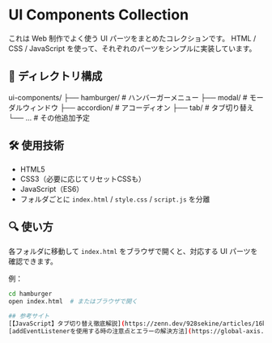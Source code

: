 # UI Components Collection

これは Web 制作でよく使う UI パーツをまとめたコレクションです。
HTML / CSS / JavaScript を使って、それぞれのパーツをシンプルに実装しています。

## 📁 ディレクトリ構成

ui-components/ ├── hamburger/ # ハンバーガーメニュー
                          ├── modal/ # モーダルウィンドウ
                          ├── accordion/ # アコーディオン
                          ├── tab/ # タブ切り替え
                          └── ... # その他追加予定

## 🛠 使用技術

- HTML5
- CSS3（必要に応じてリセットCSSも）
- JavaScript（ES6）
- フォルダごとに `index.html` / `style.css` / `script.js` を分離

## 🔍 使い方

各フォルダに移動して `index.html` をブラウザで開くと、対応する UI パーツを確認できます。

例：

```bash
cd hamburger
open index.html  # またはブラウザで開く

## 参考サイト
[【JavaScript】タブ切り替え徹底解説](https://zenn.dev/928sekine/articles/16b2a8faf6380c)
[addEventListenerを使用する時の注意点とエラーの解決方法](https://global-axis.jp/blog/js_addeventlistener/)
